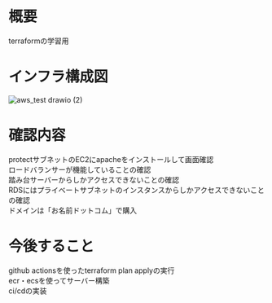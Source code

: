 # 概要
terraformの学習用

# インフラ構成図
![aws_test drawio (2)](https://user-images.githubusercontent.com/93046615/233839082-00025119-2848-448c-9c03-afaf80959ed0.png)

# 確認内容
protectサブネットのEC2にapacheをインストールして画面確認  
ロードバランサーが機能していることの確認  
踏み台サーバーからしかアクセスできないことの確認  
RDSにはプライベートサブネットのインスタンスからしかアクセスできないことの確認  
ドメインは「お名前ドットコム」で購入

# 今後すること
github actionsを使ったterraform plan applyの実行  
ecr・ecsを使ってサーバー構築  
ci/cdの実装  
